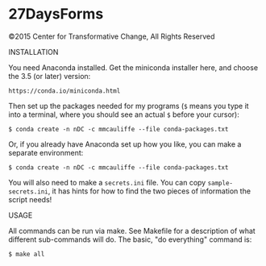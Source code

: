 # 27DaysForms

©2015 Center for Transformative Change, All Rights Reserved

INSTALLATION

You need Anaconda installed. Get the miniconda installer here, and choose the
3.5 (or later) version:

    https://conda.io/miniconda.html

Then set up the packages needed for my programs (`$` means you type it into a
terminal, where you should see an actual `$` before your cursor):

    $ conda create -n nDC -c mmcauliffe --file conda-packages.txt

Or, if you already have Anaconda set up how you like, you can make a separate
environment:

    $ conda create -n nDC -c mmcauliffe --file conda-packages.txt

You will also need to make a `secrets.ini` file. You can copy
`sample-secrets.ini`, it has hints for how to find the two pieces of
information the script needs!

USAGE

All commands can be run via make. See Makefile for a description of what
different sub-commands will do. The basic, "do everything" command is:

    $ make all

